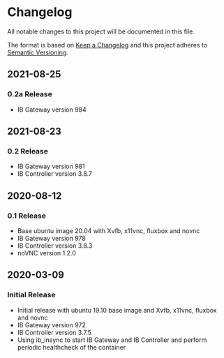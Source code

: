 # Changelog
All notable changes to this project will be documented in this file.

The format is based on [Keep a Changelog](http://keepachangelog.com/en/1.0.0/)
and this project adheres to [Semantic Versioning](http://semver.org/spec/v2.0.0.html).

## 2021-08-25
### 0.2a Release
- IB Gateway version 984

## 2021-08-23
### 0.2 Release
- IB Gateway version 981
- IB Controller version 3.8.7

## 2020-08-12
### 0.1 Release
- Base ubuntu image 20.04 with Xvfb, x11vnc, fluxbox and novnc
- IB Gateway version 978
- IB Controller version 3.8.3
- noVNC version 1.2.0

## 2020-03-09
### Initial Release
- Initial release with ubuntu 19.10 base image and Xvfb, x11vnc, fluxbox and novnc
- IB Gateway version 972
- IB Controller version 3.7.5
- Using ib_insync to start IB Gateway and IB Controller and perform periodic healthcheck of the container             

